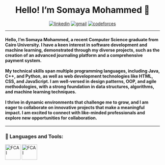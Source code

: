 <h1 align="center">Hello! I’m Somaya Mohammed 👋</h1>
<p align="center">
    <a href="https://www.linkedin.com/in/somaya-mohammed-3449b121a/"><img src="https://img.shields.io/badge/linkedin-%230177B5?style=flat&logo=linkedin&logoColor=white" alt="linkedin"/></a>
    <a href="mailto:sooma3mohammed@gmail.com"><img src="https://img.shields.io/badge/gmail-%23D14836.svg?&style=flat&logo=gmail&logoColor=white" alt="gmail"/></a>
    <a href="https://codeforces.com/profile/Sooma_M"><img src="https://img.shields.io/badge/codeforces-%23D14836.svg?&style=flat&logo=codeforces&logoColor=white" alt="codeforces"/></a>
</p>
  
<hr>

<h4 align="left">
Hello, I’m Somaya Mohammed, a recent Computer Science graduate from Cairo University. I have a keen interest in software development and machine learning, demonstrated through my diverse projects, such as the creation of an advanced journaling platform and a comprehensive payment system.
<br><br>
My technical skills span multiple programming languages, including Java, C++, and Python, as well as web development technologies like HTML, CSS, and JavaScript. I am well-versed in design patterns, OOP, and agile methodologies, with a strong foundation in data structures, algorithms, and machine learning techniques.
<br><br>
I thrive in dynamic environments that challenge me to grow, and I am eager to collaborate on innovative projects that make a meaningful impact. I am excited to connect with like-minded professionals and explore new opportunities for collaboration.
</h4>

<hr>

### 🔧 Languages and Tools:
<p align="left">
<img align="center" src="https://cu.edu.eg/ar/images/fac/1.jpg" alt="FCAI" height="50" width="50" />
<img align="center" src="https://cu.edu.eg/ar/images/fac/1.jpg" alt="FCAI" height="50" width="50" />
</p>
